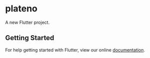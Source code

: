 # plateno

A new Flutter project.

## Getting Started

For help getting started with Flutter, view our online
[documentation](https://flutter.io/).
